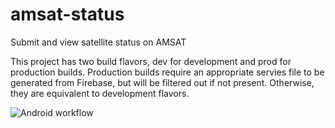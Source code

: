 # amsat-status
Submit and view satellite status on AMSAT

This project has two build flavors, dev for development and prod for production builds. Production builds require an appropriate servies file to be generated from Firebase, but will be filtered out if not present. Otherwise, they are equivalent to development flavors.

![Android workflow](https://github.com/penguin359/amsat-status/actions/workflows/android.yml/badge.svg)
